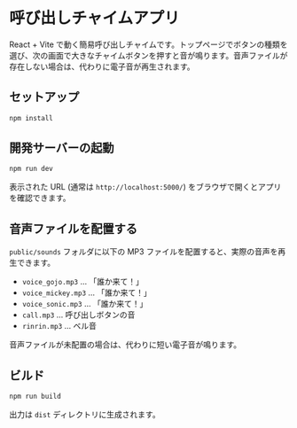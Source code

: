 # 呼び出しチャイムアプリ

React + Vite で動く簡易呼び出しチャイムです。トップページでボタンの種類を選び、次の画面で大きなチャイムボタンを押すと音が鳴ります。音声ファイルが存在しない場合は、代わりに電子音が再生されます。

## セットアップ

```bash
npm install
```

## 開発サーバーの起動

```bash
npm run dev
```

表示された URL (通常は `http://localhost:5000/`) をブラウザで開くとアプリを確認できます。

## 音声ファイルを配置する

`public/sounds` フォルダに以下の MP3 ファイルを配置すると、実際の音声を再生できます。

- `voice_gojo.mp3` … 「誰か来て！」
- `voice_mickey.mp3` … 「誰か来て！」
- `voice_sonic.mp3` … 「誰か来て！」
- `call.mp3` … 呼び出しボタンの音
- `rinrin.mp3` … ベル音

音声ファイルが未配置の場合は、代わりに短い電子音が鳴ります。

## ビルド

```bash
npm run build
```

出力は `dist` ディレクトリに生成されます。
